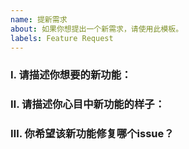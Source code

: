 ```yaml
---
name: 提新需求
about: 如果你想提出一个新需求，请使用此模板。
labels: Feature Request
---
```


### Ⅰ. 请描述你想要的新功能：

<!-- 请简单描述你希望的新功能，例如："在某某页面，添加一个按钮，点击按钮时，弹出一个某某对话框，用于xxx。" -->

### Ⅱ. 请描述你心目中新功能的样子：

<!-- 可以讲讲你对新功能的看法，可以解释更多关于该功能的输入和输出的信息，或贴上你设想的界面设计。 -->

### Ⅲ. 你希望该新功能修复哪个issue？

<!-- 请将相关issue的编号填写在下面，格式如：#123 -->
